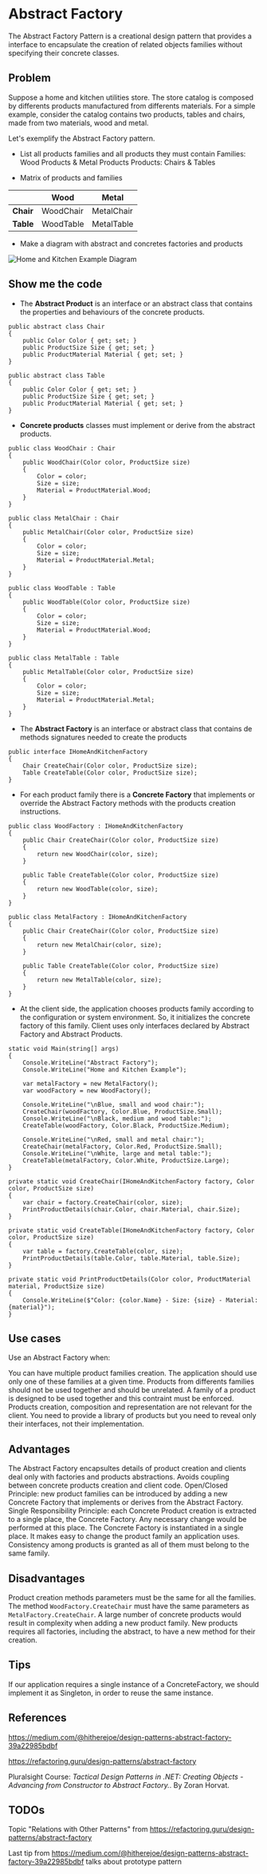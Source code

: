 # Abstract Factory

The Abstract Factory Pattern is a creational design pattern that provides a interface to encapsulate the creation of related objects  families without specifying their concrete classes.

## Problem

Suppose a home and kitchen utilities store. The store catalog is composed by differents products manufactured from differents materials. For a simple example, consider the catalog contains two products, tables and chairs, made from two materials, wood and metal.

Let's exemplify the Abstract Factory pattern.

- List all products families and all products they must contain
Families: Wood Products & Metal Products
Products: Chairs & Tables

 -  Matrix of products and families

|       			| Wood      		| Metal      	|
|-------			|-----------		|------------	|
| **Chair** 	| WoodChair 	| MetalChair 	|
| **Table** 	| WoodTable 	| MetalTable 	|

 - Make a diagram with abstract and concretes factories and products

![Home and Kitchen Example Diagram ](Images/HomeAndKitchenExample.jpg)

## Show me the code

- The **Abstract Product** is an interface or an abstract class that contains the properties and behaviours of the concrete products.

```
public abstract class Chair
{
    public Color Color { get; set; }
    public ProductSize Size { get; set; }
    public ProductMaterial Material { get; set; }
}
```
```
public abstract class Table
{
    public Color Color { get; set; }
    public ProductSize Size { get; set; }
    public ProductMaterial Material { get; set; }
}
```

- **Concrete products** classes must implement or derive from the abstract products.

```
public class WoodChair : Chair
{
    public WoodChair(Color color, ProductSize size)
    {
        Color = color;
        Size = size;
        Material = ProductMaterial.Wood;
    }
}

public class MetalChair : Chair
{
    public MetalChair(Color color, ProductSize size)
    {
        Color = color;
        Size = size;
        Material = ProductMaterial.Metal;
    }
}
```
```
public class WoodTable : Table
{
    public WoodTable(Color color, ProductSize size)
    {
        Color = color;
        Size = size;
        Material = ProductMaterial.Wood;
    }
}

public class MetalTable : Table
{
    public MetalTable(Color color, ProductSize size)
    {
        Color = color;
        Size = size;
        Material = ProductMaterial.Metal;
    }
}
```

- The **Abstract Factory** is an interface or abstract class that contains de methods signatures needed to create the products

```
public interface IHomeAndKitchenFactory
{
    Chair CreateChair(Color color, ProductSize size);
    Table CreateTable(Color color, ProductSize size);
}
```

- For each product family there is a **Concrete Factory** that implements or override the Abstract Factory methods with the products creation instructions.

```
public class WoodFactory : IHomeAndKitchenFactory
{
    public Chair CreateChair(Color color, ProductSize size)
    {
        return new WoodChair(color, size);
    }

    public Table CreateTable(Color color, ProductSize size)
    {
        return new WoodTable(color, size);
    }
}
```
```
public class MetalFactory : IHomeAndKitchenFactory
{
    public Chair CreateChair(Color color, ProductSize size)
    {
        return new MetalChair(color, size);
    }

    public Table CreateTable(Color color, ProductSize size)
    {
        return new MetalTable(color, size);
    }
}
```

- At the client side, the application chooses products family according to the configuration or system environment. So, it initializes the concrete factory of this family. Client uses only interfaces declared by Abstract Factory and Abstract Products.

```
static void Main(string[] args)
{
    Console.WriteLine("Abstract Factory");
    Console.WriteLine("Home and Kitchen Example");

    var metalFactory = new MetalFactory();
    var woodFactory = new WoodFactory();

    Console.WriteLine("\nBlue, small and wood chair:");
    CreateChair(woodFactory, Color.Blue, ProductSize.Small);
    Console.WriteLine("\nBlack, medium and wood table:");
    CreateTable(woodFactory, Color.Black, ProductSize.Medium);

    Console.WriteLine("\nRed, small and metal chair:");
    CreateChair(metalFactory, Color.Red, ProductSize.Small);
    Console.WriteLine("\nWhite, large and metal table:");
    CreateTable(metalFactory, Color.White, ProductSize.Large);
}

private static void CreateChair(IHomeAndKitchenFactory factory, Color color, ProductSize size)
{
    var chair = factory.CreateChair(color, size);
    PrintProductDetails(chair.Color, chair.Material, chair.Size);
}

private static void CreateTable(IHomeAndKitchenFactory factory, Color color, ProductSize size)
{
    var table = factory.CreateTable(color, size);
    PrintProductDetails(table.Color, table.Material, table.Size);
}

private static void PrintProductDetails(Color color, ProductMaterial material, ProductSize size)
{
    Console.WriteLine($"Color: {color.Name} - Size: {size} - Material: {material}");
}
```

## Use cases

Use an Abstract Factory when:

You can have multiple product families creation.
The application should use only one of these families at a given time.
Products from differents families should not be used together and should be unrelated.
A family of a product is designed to be used together and this contraint must be enforced.
Products creation, composition and representation are not relevant for the client.
You need to provide a library of products but you need to reveal only their interfaces, not their implementation.

## Advantages

The Abstract Factory encapsultes details of product creation and clients deal only with factories and products abstractions.
Avoids coupling between concrete products creation and client code.
Open/Closed Principle: new product families can be introduced by adding a new Concrete Factory that implements or derives from the Abstract Factory.
Single Responsibility Principle: each Concrete Product creation is extracted to a single place, the Concrete Factory. Any necessary change would be performed at this place.
The Concrete Factory is instantiated in a single place. It makes easy to change the product family an application uses.
Consistency among products is granted as all of them must belong to the same family.

## Disadvantages

Product creation methods parameters must be the same for all the families. The method `WoodFactory.CreateChair` must have the same parameters as `MetalFactory.CreateChair`.
A large number of concrete products would result in complexity when adding a new product family.
New products requires all factories, including the abstract, to have a new method for their creation.

## Tips
If our application requires a single instance of a ConcreteFactory, we should implement it as Singleton, in order to reuse the same instance.

## References

https://medium.com/@hitherejoe/design-patterns-abstract-factory-39a22985bdbf

https://refactoring.guru/design-patterns/abstract-factory

Pluralsight Course: *Tactical Design Patterns in .NET: Creating Objects - Advancing from Constructor to Abstract Factory.*. By Zoran Horvat.

## TODOs

Topic "Relations with Other Patterns" from https://refactoring.guru/design-patterns/abstract-factory

Last tip from https://medium.com/@hitherejoe/design-patterns-abstract-factory-39a22985bdbf talks about prototype pattern